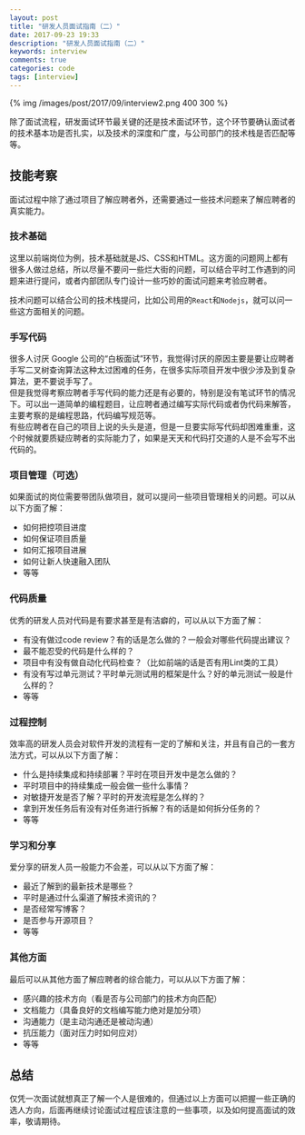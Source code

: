 ```yaml
---
layout: post
title: "研发人员面试指南（二）"
date: 2017-09-23 19:33
description: "研发人员面试指南（二）"
keywords: interview
comments: true
categories: code
tags: [interview]
---
```

  
{% img /images/post/2017/09/interview2.png 400 300 %}  
  
除了面试流程，研发面试环节最关键的还是技术面试环节，这个环节要确认面试者的技术基本功是否扎实，以及技术的深度和广度，与公司部门的技术栈是否匹配等等。  
 
<!--more-->  

## 技能考察
  
面试过程中除了通过项目了解应聘者外，还需要通过一些技术问题来了解应聘者的真实能力。  
  
### 技术基础
  
这里以前端岗位为例，技术基础就是JS、CSS和HTML。这方面的问题网上都有很多人做过总结，所以尽量不要问一些烂大街的问题，可以结合平时工作遇到的问题来进行提问，或者内部团队专门设计一些巧妙的面试问题来考验应聘者。  
  
技术问题可以结合公司的技术栈提问，比如公司用的`React`和`Nodejs`，就可以问一些这方面相关的问题。  
  
### 手写代码

很多人讨厌 Google 公司的“白板面试”环节，我觉得讨厌的原因主要是要让应聘者手写二叉树查询算法这种太过困难的任务，在很多实际项目开发中很少涉及到复杂算法，更不要说手写了。  
但是我觉得考察应聘者手写代码的能力还是有必要的，特别是没有笔试环节的情况下。可以出一道简单的编程题目，让应聘者通过编写实际代码或者伪代码来解答，主要考察的是编程思路，代码编写规范等。  
有些应聘者在自己的项目上说的头头是道，但是一旦要实际写代码却困难重重，这个时候就要质疑应聘者的实际能力了，如果是天天和代码打交道的人是不会写不出代码的。  
  
### 项目管理（可选）
  
如果面试的岗位需要带团队做项目，就可以提问一些项目管理相关的问题。可以从以下方面了解：  

* 如何把控项目进度
* 如何保证项目质量
* 如何汇报项目进展
* 如何让新人快速融入团队
* 等等

### 代码质量

优秀的研发人员对代码是有要求甚至是有洁癖的，可以从以下方面了解：  

* 有没有做过code review？有的话是怎么做的？一般会对哪些代码提出建议？
* 最不能忍受的代码是什么样的？
* 项目中有没有做自动化代码检查？（比如前端的话是否有用Lint类的工具）
* 有没有写过单元测试？平时单元测试用的框架是什么？好的单元测试一般是什么样的？
* 等等

### 过程控制

效率高的研发人员会对软件开发的流程有一定的了解和关注，并且有自己的一套方法方式，可以从以下方面了解：  

* 什么是持续集成和持续部署？平时在项目开发中是怎么做的？
* 平时项目中的持续集成一般会做一些什么事情？
* 对敏捷开发是否了解？平时的开发流程是怎么样的？
* 拿到开发任务后有没有对任务进行拆解？有的话是如何拆分任务的？
* 等等

### 学习和分享

爱分享的研发人员一般能力不会差，可以从以下方面了解：  

* 最近了解到的最新技术是哪些？
* 平时是通过什么渠道了解技术资讯的？
* 是否经常写博客？
* 是否参与开源项目？
* 等等

### 其他方面

最后可以从其他方面了解应聘者的综合能力，可以从以下方面了解：  

* 感兴趣的技术方向（看是否与公司部门的技术方向匹配）
* 文档能力（具备良好的文档编写能力绝对是加分项）
* 沟通能力（是主动沟通还是被动沟通）
* 抗压能力（面对压力时如何应对）
* 等等

## 总结
  
仅凭一次面试就想真正了解一个人是很难的，但通过以上方面可以把握一些正确的选人方向，后面再继续讨论面试过程应该注意的一些事项，以及如何提高面试的效率，敬请期待。  
